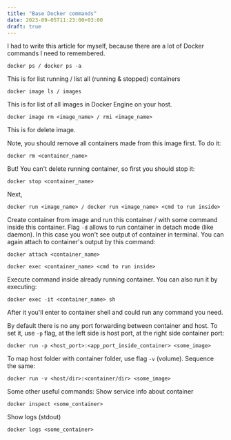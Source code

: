 ```yaml
---
title: "Base Docker commands"
date: 2023-09-05T11:23:00+03:00
draft: true
---
```


I had to write this article for myself, because there are a lot of Docker commands I need to remembered.

```
docker ps / docker ps -a
```
This is for list running / list all (running & stopped) containers

```
docker image ls / images
```
This is for list of all images in Docker Engine on your host.

```
docker image rm <image_name> / rmi <image_name>
```
This is for delete image. 

Note, you should remove all containers made from this image first. To do it:
```
docker rm <container_name>
```

But! You can't delete running container, so first you should stop it:
```
docker stop <container_name>
```

Next,
```
docker run <image_name> / docker run <image_name> <cmd to run inside>
```
Create container from image and run this container / with some command inside this container. Flag `-d` allows to run container in detach mode (like daemon). In this case you won't see output of container in terminal. You can again attach to container's output by this command:
```
docker attach <container_name>
```

```
docker exec <container_name> <cmd to run inside>
```

Execute command inside already running container. You can also run it by executing:
```
docker exec -it <container_name> sh
```
After it you'll enter to container shell and could run any command you need.


By default there is no any port forwarding between container and host. To set it, use `-p` flag, at the left side is host port, at the right side container port:
```
docker run -p <host_port>:<app_port_inside_container> <some_image>
```

To map host folder with container folder, use flag `-v` (volume). Sequence the same: 
```
docker run -v <host/dir>:<container/dir> <some_image>
```

Some other useful commands:
Show service info about container
```
docker inspect <some_container>
```

Show logs (stdout)
```
docker logs <some_container>
```
